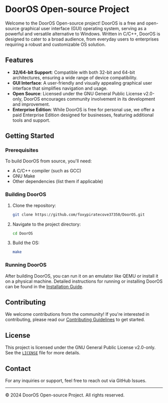 # DoorOS Open-source Project

Welcome to the DoorOS Open-source project! DoorOS is a free and open-source graphical user interface (GUI) operating system, serving as a powerful and versatile alternative to Windows. Written in C/C++, DoorOS is designed to cater to a broad audience, from everyday users to enterprises requiring a robust and customizable OS solution.

## Features

- **32/64-bit Support**: Compatible with both 32-bit and 64-bit architectures, ensuring a wide range of device compatibility.
- **GUI Interface**: A user-friendly and visually appealing graphical user interface that simplifies navigation and usage.
- **Open Source**: Licensed under the GNU General Public License v2.0-only, DoorOS encourages community involvement in its development and improvement.
- **Enterprise Edition**: While DoorOS is free for personal use, we offer a paid Enterprise Edition designed for businesses, featuring additional tools and support.

## Getting Started

### Prerequisites

To build DoorOS from source, you'll need:

- A C/C++ compiler (such as GCC)
- GNU Make
- Other dependencies (list them if applicable)

### Building DoorOS

1. Clone the repository:
    ```bash
    git clone https://github.com/foxypiratecove37350/DoorOS.git
    ```
2. Navigate to the project directory:
    ```bash
    cd DoorOS
    ```
3. Build the OS:
    ```bash
    make
    ```

### Running DoorOS

After building DoorOS, you can run it on an emulator like QEMU or install it on a physical machine. Detailed instructions for running or installing DoorOS can be found in the [Installation Guide](./INSTALL.md).

## Contributing

We welcome contributions from the community! If you're interested in contributing, please read our [Contributing Guidelines](./CONTRIBUTING.md) to get started.

## License

This project is licensed under the GNU General Public License v2.0-only. See the [`LICENSE`](./LICENSE) file for more details.

## Contact

For any inquiries or support, feel free to reach out via GitHub Issues.

---

© 2024 DoorOS Open-source Project. All rights reserved.

